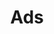 ---
title: "Ads"
description: "Ads api"
slug: "ads"
related:
 - name: Hijacket Avia Grey
   image: https://vitoko.netlify.app/uploads/sephia-filia-flare-blouse-brown_brown_1_hubfecd42062db1ead0c8a18cf893f020d_50009_576x692_fill_q100_h2_box_top.webp
   price: Rp 299.000
   promo: Rp 356.000
   url: https://vitoko.netlify.app/sephia-filia-flare-blouse-brown/
 - name: Hijacket Avia Grey
   image: https://vitoko.netlify.app/uploads/sephia-filia-flare-blouse-brown_brown_1_hubfecd42062db1ead0c8a18cf893f020d_50009_576x692_fill_q100_h2_box_top.webp
   price: Rp 299.000
   promo: Rp 356.000
   url: https://vitoko.netlify.app/sephia-filia-flare-blouse-brown/
 - name: Hijacket Avia Grey
   image: https://vitoko.netlify.app/uploads/sephia-filia-flare-blouse-brown_brown_1_hubfecd42062db1ead0c8a18cf893f020d_50009_576x692_fill_q100_h2_box_top.webp
   price: Rp 299.000
   promo: Rp 356.000
   url: https://vitoko.netlify.app/sephia-filia-flare-blouse-brown/
 - name: Hijacket Avia Grey
   image: https://vitoko.netlify.app/uploads/sephia-filia-flare-blouse-brown_brown_1_hubfecd42062db1ead0c8a18cf893f020d_50009_576x692_fill_q100_h2_box_top.webp
   price: Rp 299.000
   promo: Rp 356.000
   url: https://vitoko.netlify.app/sephia-filia-flare-blouse-brown/
 - name: Hijacket Avia Grey
   image: https://vitoko.netlify.app/uploads/sephia-filia-flare-blouse-brown_brown_1_hubfecd42062db1ead0c8a18cf893f020d_50009_576x692_fill_q100_h2_box_top.webp
   price: Rp 299.000
   promo: Rp 356.000
   url: https://vitoko.netlify.app/sephia-filia-flare-blouse-brown/
layout: ads
outputs:
  - JSON
---